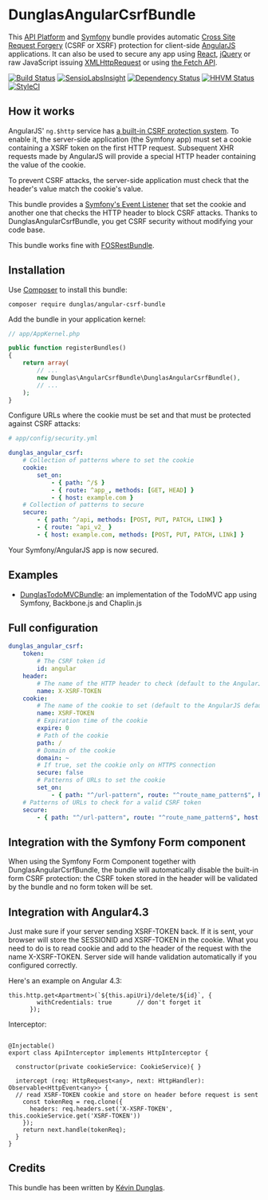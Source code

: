 # DunglasAngularCsrfBundle

This [API Platform](http://api-platform.com) and [Symfony](http://symfony.com) bundle provides automatic [Cross Site Request Forgery](http://en.wikipedia.org/wiki/Cross-site_request_forgery) (CSRF or XSRF) protection for client-side [AngularJS](http://angularjs.org/) applications.
It can also be used to secure any app using [React](https://facebook.github.io/react/), [jQuery](https://jquery.com/) or raw JavaScript issuing [XMLHttpRequest](https://developer.mozilla.org/en-US/docs/Web/API/XMLHttpRequest) or using [the Fetch API](https://developer.mozilla.org/en-US/docs/Web/API/Fetch_API).

[![Build Status](https://travis-ci.org/dunglas/DunglasAngularCsrfBundle.png?branch=master)](https://travis-ci.org/dunglas/DunglasAngularCsrfBundle)
[![SensioLabsInsight](https://insight.sensiolabs.com/projects/4a1e438f-038e-4cd7-ab6e-8849c4586a08/mini.png)](https://insight.sensiolabs.com/projects/4a1e438f-038e-4cd7-ab6e-8849c4586a08)
[![Dependency Status](https://www.versioneye.com/user/projects/5583d39036386100150002dd/badge.svg?style=flat)](https://www.versioneye.com/user/projects/5583d39036386100150002dd)
[![HHVM Status](http://hhvm.h4cc.de/badge/dunglas/angular-csrf-bundle.svg)](http://hhvm.h4cc.de/package/dunglas/angular-csrf-bundle)
[![StyleCI](https://styleci.io/repos/15552938/shield?branch=master)](https://styleci.io/repos/15552938)

## How it works

AngularJS' `ng.$http` service has [a built-in CSRF protection system](http://docs.angularjs.org/api/ng.$http#description_security-considerations_cross-site-request-forgery-protection).
To enable it, the server-side application (the Symfony app) must set a cookie containing a XSRF token on the first HTTP request.
Subsequent XHR requests made by AngularJS will provide a special HTTP header containing the value of the cookie.

To prevent CSRF attacks, the server-side application must check that the header's value match the cookie's value.

This bundle provides a [Symfony's Event Listener](http://symfony.com/doc/current/cookbook/service_container/event_listener.html) that set the cookie and another one that checks the HTTP header to block CSRF attacks.
Thanks to DunglasAngularCsrfBundle, you get CSRF security without modifying your code base.

This bundle works fine with [FOSRestBundle](https://github.com/FriendsOfSymfony/FOSRestBundle).

## Installation

Use [Composer](http://getcomposer.org/) to install this bundle:

    composer require dunglas/angular-csrf-bundle

Add the bundle in your application kernel:

```php
// app/AppKernel.php

public function registerBundles()
{
    return array(
        // ...
        new Dunglas\AngularCsrfBundle\DunglasAngularCsrfBundle(),
        // ...
    );
}
```

Configure URLs where the cookie must be set and that must be protected against CSRF attacks:

```yaml
# app/config/security.yml

dunglas_angular_csrf:
    # Collection of patterns where to set the cookie
    cookie:
        set_on:
            - { path: ^/$ }
            - { route: ^app_, methods: [GET, HEAD] }
            - { host: example.com }
    # Collection of patterns to secure
    secure:
        - { path: ^/api, methods: [POST, PUT, PATCH, LINK] }
        - { route: ^api_v2_ }
        - { host: example.com, methods: [POST, PUT, PATCH, LINk] }
```

Your Symfony/AngularJS app is now secured.

## Examples

* [DunglasTodoMVCBundle](https://github.com/dunglas/DunglasTodoMVCBundle): an implementation of the TodoMVC app using Symfony, Backbone.js and Chaplin.js

## Full configuration

```yaml
dunglas_angular_csrf:
    token:
        # The CSRF token id
        id: angular
    header:
        # The name of the HTTP header to check (default to the AngularJS default)
        name: X-XSRF-TOKEN
    cookie:
        # The name of the cookie to set (default to the AngularJS default)
        name: XSRF-TOKEN
        # Expiration time of the cookie
        expire: 0
        # Path of the cookie
        path: /
        # Domain of the cookie
        domain: ~
        # If true, set the cookie only on HTTPS connection
        secure: false
        # Patterns of URLs to set the cookie
        set_on:
            - { path: "^/url-pattern", route: "^route_name_pattern$", host: "example.com", methods: [GET, POST] }
    # Patterns of URLs to check for a valid CSRF token
    secure:
        - { path: "^/url-pattern", route: "^route_name_pattern$", host: "example.com", methods: [GET, POST] }
```

## Integration with the Symfony Form component

When using the Symfony Form Component together with DunglasAngularCsrfBundle, the bundle will automatically disable the built-in form CSRF protection: the CSRF token stored in the header will be validated by the bundle and no form token will be set.

## Integration with Angular4.3

Just make sure if your server sending XSRF-TOKEN back. If it is sent, your browser will store the SESSIONID and XSRF-TOKEN in the cookie. What you need to do is to read cookie and add to the header of the request with the name X-XSRF-TOKEN. Server side will hande validation automatically if you configured correctly. 

Here's an example on Angular 4.3:
```
this.http.get<Apartment>(`${this.apiUri}/delete/${id}`, {
        withCredentials: true       // don't forget it
      });
```
Interceptor: 
```

@Injectable()
export class ApiInterceptor implements HttpInterceptor {

  constructor(private cookieService: CookieService){ }

  intercept (req: HttpRequest<any>, next: HttpHandler): Observable<HttpEvent<any>> {
  // read XSRF-TOKEN cookie and store on header before request is sent
    const tokenReq = req.clone({
      headers: req.headers.set('X-XSRF-TOKEN', this.cookieService.get('XSRF-TOKEN'))   
    });
    return next.handle(tokenReq);
  }
}
```

## Credits

This bundle has been written by [Kévin Dunglas](http://dunglas.fr).
